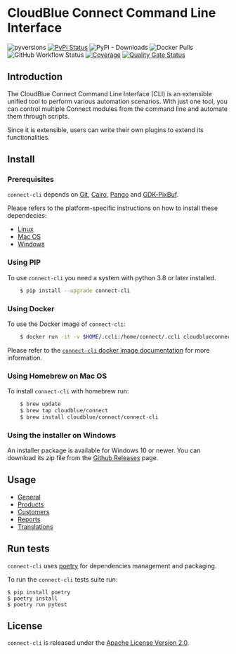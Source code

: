 # CloudBlue Connect Command Line Interface

![pyversions](https://img.shields.io/pypi/pyversions/connect-cli.svg) [![PyPi Status](https://img.shields.io/pypi/v/connect-cli.svg)](https://pypi.org/project/connect-cli/) ![PyPI - Downloads](https://img.shields.io/pypi/dm/connect-cli) ![Docker Pulls](https://img.shields.io/docker/pulls/cloudblueconnect/connect-cli) ![GitHub Workflow Status](https://img.shields.io/github/workflow/status/cloudblue/connect-cli/Build%20Connect%20Command%20Line%20Client) [![Coverage](https://sonarcloud.io/api/project_badges/measure?project=connect-cli&metric=coverage)](https://sonarcloud.io/summary/new_code?id=connect-cli) [![Quality Gate Status](https://sonarcloud.io/api/project_badges/measure?project=connect-cli&metric=alert_status)](https://sonarcloud.io/summary/new_code?id=connect-cli)

## Introduction

The CloudBlue Connect Command Line Interface (CLI) is an extensible unified tool to perform various automation scenarios. With just one tool, you can control multiple Connect modules from the command line and automate them through scripts.

Since it is extensible, users can write their own plugins to extend its functionalities.


## Install

### Prerequisites

`connect-cli` depends on [Git](https://git-scm.com/), [Cairo](https://www.cairographics.org/),
[Pango](https://pango.gnome.org/) and [GDK-PixBuf](https://developer.gnome.org/gdk-pixbuf/stable/).

Please refers to the platform-specific instructions on how to install these dependecies:

* [Linux](docs/linux_deps_install.md)
* [Mac OS](docs/osx_deps_install.md)
* [Windows](docs/win_deps_install.md)


### Using PIP

To use `connect-cli` you need a system with python 3.8 or later installed.

```sh
    $ pip install --upgrade connect-cli
```

### Using Docker

To use the Docker image of `connect-cli`:

```sh
    $ docker run -it -v $HOME/.ccli:/home/connect/.ccli cloudblueconnect/connect-cli ccli
```

Please refer to the [`connect-cli` docker image documentation](https://hub.docker.com/r/cloudblueconnect/connect-cli) for more information.


### Using Homebrew on Mac OS

To install `connect-cli` with homebrew run:

```sh
    $ brew update
    $ brew tap cloudblue/connect
    $ brew install cloudblue/connect/connect-cli
```

### Using the installer on Windows

An installer package is available for Windows 10 or newer.
You can download its zip file from the [Github Releases](https://github.com/cloudblue/connect-cli/releases) page.



## Usage

* [General](docs/core_usage.md)
* [Products](docs/products_usage.md)
* [Customers](docs/customers_usage.md)
* [Reports](docs/reports_usage.md)
* [Translations](docs/translations_usage.md)


## Run tests

`connect-cli` uses [poetry](https://python-poetry.org/) for dependencies management and packaging.

To run the `connect-cli` tests suite run:

```
$ pip install poetry
$ poetry install
$ poetry run pytest
```


## License

`connect-cli` is released under the [Apache License Version 2.0](https://www.apache.org/licenses/LICENSE-2.0).
